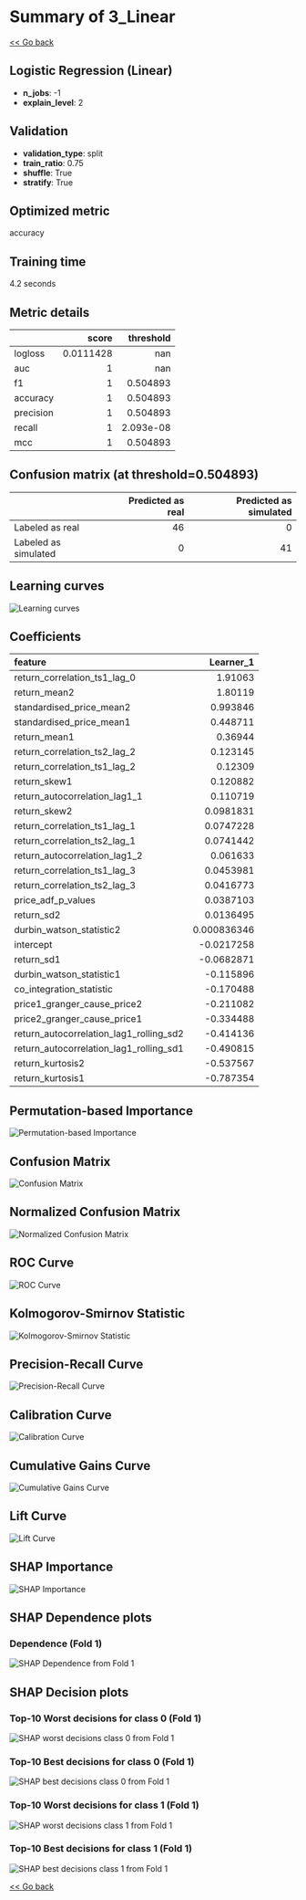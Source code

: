 # Summary of 3_Linear

[<< Go back](../README.md)


## Logistic Regression (Linear)
- **n_jobs**: -1
- **explain_level**: 2

## Validation
 - **validation_type**: split
 - **train_ratio**: 0.75
 - **shuffle**: True
 - **stratify**: True

## Optimized metric
accuracy

## Training time

4.2 seconds

## Metric details
|           |     score |   threshold |
|:----------|----------:|------------:|
| logloss   | 0.0111428 | nan         |
| auc       | 1         | nan         |
| f1        | 1         |   0.504893  |
| accuracy  | 1         |   0.504893  |
| precision | 1         |   0.504893  |
| recall    | 1         |   2.093e-08 |
| mcc       | 1         |   0.504893  |


## Confusion matrix (at threshold=0.504893)
|                      |   Predicted as real |   Predicted as simulated |
|:---------------------|--------------------:|-------------------------:|
| Labeled as real      |                  46 |                        0 |
| Labeled as simulated |                   0 |                       41 |

## Learning curves
![Learning curves](learning_curves.png)

## Coefficients
| feature                                 |    Learner_1 |
|:----------------------------------------|-------------:|
| return_correlation_ts1_lag_0            |  1.91063     |
| return_mean2                            |  1.80119     |
| standardised_price_mean2                |  0.993846    |
| standardised_price_mean1                |  0.448711    |
| return_mean1                            |  0.36944     |
| return_correlation_ts2_lag_2            |  0.123145    |
| return_correlation_ts1_lag_2            |  0.12309     |
| return_skew1                            |  0.120882    |
| return_autocorrelation_lag1_1           |  0.110719    |
| return_skew2                            |  0.0981831   |
| return_correlation_ts1_lag_1            |  0.0747228   |
| return_correlation_ts2_lag_1            |  0.0741442   |
| return_autocorrelation_lag1_2           |  0.061633    |
| return_correlation_ts1_lag_3            |  0.0453981   |
| return_correlation_ts2_lag_3            |  0.0416773   |
| price_adf_p_values                      |  0.0387103   |
| return_sd2                              |  0.0136495   |
| durbin_watson_statistic2                |  0.000836346 |
| intercept                               | -0.0217258   |
| return_sd1                              | -0.0682871   |
| durbin_watson_statistic1                | -0.115896    |
| co_integration_statistic                | -0.170488    |
| price1_granger_cause_price2             | -0.211082    |
| price2_granger_cause_price1             | -0.334488    |
| return_autocorrelation_lag1_rolling_sd2 | -0.414136    |
| return_autocorrelation_lag1_rolling_sd1 | -0.490815    |
| return_kurtosis2                        | -0.537567    |
| return_kurtosis1                        | -0.787354    |


## Permutation-based Importance
![Permutation-based Importance](permutation_importance.png)
## Confusion Matrix

![Confusion Matrix](confusion_matrix.png)


## Normalized Confusion Matrix

![Normalized Confusion Matrix](confusion_matrix_normalized.png)


## ROC Curve

![ROC Curve](roc_curve.png)


## Kolmogorov-Smirnov Statistic

![Kolmogorov-Smirnov Statistic](ks_statistic.png)


## Precision-Recall Curve

![Precision-Recall Curve](precision_recall_curve.png)


## Calibration Curve

![Calibration Curve](calibration_curve_curve.png)


## Cumulative Gains Curve

![Cumulative Gains Curve](cumulative_gains_curve.png)


## Lift Curve

![Lift Curve](lift_curve.png)



## SHAP Importance
![SHAP Importance](shap_importance.png)

## SHAP Dependence plots

### Dependence (Fold 1)
![SHAP Dependence from Fold 1](learner_fold_0_shap_dependence.png)

## SHAP Decision plots

### Top-10 Worst decisions for class 0 (Fold 1)
![SHAP worst decisions class 0 from Fold 1](learner_fold_0_shap_class_0_worst_decisions.png)
### Top-10 Best decisions for class 0 (Fold 1)
![SHAP best decisions class 0 from Fold 1](learner_fold_0_shap_class_0_best_decisions.png)
### Top-10 Worst decisions for class 1 (Fold 1)
![SHAP worst decisions class 1 from Fold 1](learner_fold_0_shap_class_1_worst_decisions.png)
### Top-10 Best decisions for class 1 (Fold 1)
![SHAP best decisions class 1 from Fold 1](learner_fold_0_shap_class_1_best_decisions.png)

[<< Go back](../README.md)
